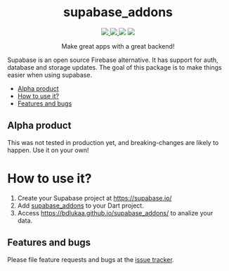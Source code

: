 <div>
  <h1 align="center">supabase_addons</h1>
  <p align="center" >
    <a title="Discord" href="https://discord.gg/674gpDQUVq">
      <img src="https://img.shields.io/discord/809528329337962516?label=discord&logo=discord" />
    </a>
    <a title="Pub" href="https://pub.dartlang.org/packages/supabase_addons" >
      <img src="https://img.shields.io/pub/v/supabase_addons.svg?style=popout&include_prereleases" />
    </a>
    <a title="Github License">
      <img src="https://img.shields.io/github/license/bdlukaa/supabase_addons" />
    </a>
    <a title="PRs are welcome">
      <img src="https://img.shields.io/badge/PRs-welcome-brightgreen.svg" />
    </a>
  </p>
  <p align="center">
  Make great apps with a great backend!
  </p>
</div>

Supabase is an open source Firebase alternative. It has support for auth, database and storage updates. The goal of this package is to make things easier when using supabase.

- [Alpha product](#alpha-product)
- [How to use it?](#how-to-use-it)
- [Features and bugs](#features-and-bugs)

## Alpha product

This was not tested in production yet, and breaking-changes are likely to happen. Use it on your own!

# How to use it?

1. Create your Supabase project at https://supabase.io/
2. Add [supabase_addons](supabase_addons) to your Dart project.
3. Access <https://bdlukaa.github.io/supabase_addons/> to analize your data. 

## Features and bugs

Please file feature requests and bugs at the [issue tracker][tracker].

[tracker]: https://github.com/bdlukaa/supabase_addons/issues/new

